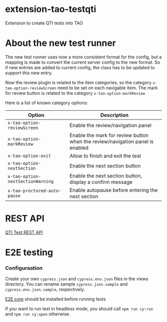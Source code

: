 extension-tao-testqti
=====================

Extension to create QTI tests into TAO


About the new test runner
=========================

The new test runner uses now a more consistent format for the config, but a mapping is made to convert the current server config to the new format. So if new entries are added to current config, the class has to be updated to support this new entry.

Now the review plugin is related to the item categories, so the category `x-tao-option-reviewScreen` need to be set on each navigable item. The mark for review button is related to the category `x-tao-option-markReview`

Here is a list of known category options:

| Option | Description |
| --- | --- |
| `x-tao-option-reviewScreen` | Enable the review/navigation panel |
| `x-tao-option-markReview` | Enable the mark for review button when the review/navigation panel is enabled |
| `x-tao-option-exit` | Allow to finish and exit the test |
| `x-tao-option-nextSection` | Enable the next section button |
| `x-tao-option-nextSectionWarning` | Enable the next section button, display a confirm message |
| `x-tao-proctored-auto-pause` | Enable autopause before entering the next section |


REST API
========

[QTI Test REST API](https://openapi.taotesting.com/viewer/?url=https://raw.githubusercontent.com/oat-sa/extension-tao-testqti/master/doc/swagger.json)

E2E testing
===========

### Configuraation

Create your own `cypress.json` and `cypress.env.json` files in the views directory. You can rename sample `cypress.json.sample` and `cypress.env.json.sample`, respectively.

[E2E core](https://github.com/oat-sa/e2e-runner/pull/1) should be installed before running tests

If you want to run test in headless mode, you should call `npm run cy:run` and `npm run cy:open` otherwise.
